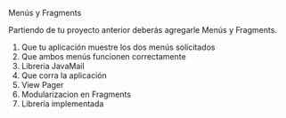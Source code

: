 Menús y Fragments

Partiendo de tu proyecto anterior deberás agregarle Menús y Fragments.

  1. Que tu aplicación muestre los dos menús solicitados 
  2. Que ambos menús funcionen correctamente 
  3. Libreria JavaMail 
  4. Que corra la aplicación 
  5. View Pager 
  6. Modularizacion en Fragments 
  7. Librería implementada
